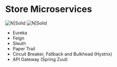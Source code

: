 # Store Microservices


![N|Solid](https://img.shields.io/badge/Spring_Boot-F2F4F9?style=for-the-badge&logo=spring-boot)
![N|Solid](https://img.shields.io/badge/Java-DD0031?style=for-the-badge&logo=java&logoColor=white)

-  Eureka
-  Feign
-  Sleuth
-  Paper Trail
-  Circuit Breaker, Fallback and Bulkhead (Hystrix)
-  API Gateway (Spring Zuul)